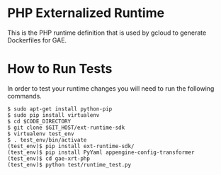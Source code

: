 # PHP Externalized Runtime

This is the PHP runtime definition that is used by gcloud to generate
Dockerfiles for GAE.

# How to Run Tests

In order to test your runtime changes you will need to run the following
commands.

```
$ sudo apt-get install python-pip
$ sudo pip install virtualenv
$ cd $CODE_DIRECTORY
$ git clone $GIT_HOST/ext-runtime-sdk
$ virtualenv test_env
$ . test_env/bin/activate
(test_env)$ pip install ext-runtime-sdk/
(test_env)$ pip install PyYaml appengine-config-transformer
(test_env)$ cd gae-xrt-php
(test_env)$ python test/runtime_test.py
```
